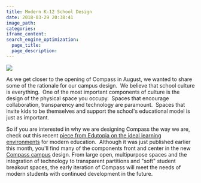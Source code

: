 ```yaml
---
title: Modern K-12 School Design
date: 2018-03-29 20:38:41
image_path:
categories:
iframe_content:
search_engine_optimization:
  page_title:
  page_description:
---
```


![](/assets/images/deerfield-hs-pic.jpg)

As we get closer to the opening of Compass in August, we wanted to share some of the rationale for our campus design.&nbsp; We believe that school culture is everything.&nbsp; One of the most important components of culture is the design of the physical space you occupy.&nbsp; Spaces that encourage collaboration, transparency and technology are paramount.&nbsp; Spaces that invite kids to be themselves and support the school's educational model is just as important.

So if you are interested in why we are designing Compass the way we are, check out this recent [piece from Edutopia on the ideal learning environments](https://www.edutopia.org/article/architecture-ideal-learning-environments) for modern education.&nbsp; Although it was just published earlier this month, you'll find many of the components front and center in the new [Compass campus](https://compassfortcollins.org/campus/) design. From large open, multipurpose spaces and the integration of technology to transparent partitions and "soft" student breakout spaces, the early iteration of Compass will meet the needs of modern students with continued development in the future.

&nbsp;